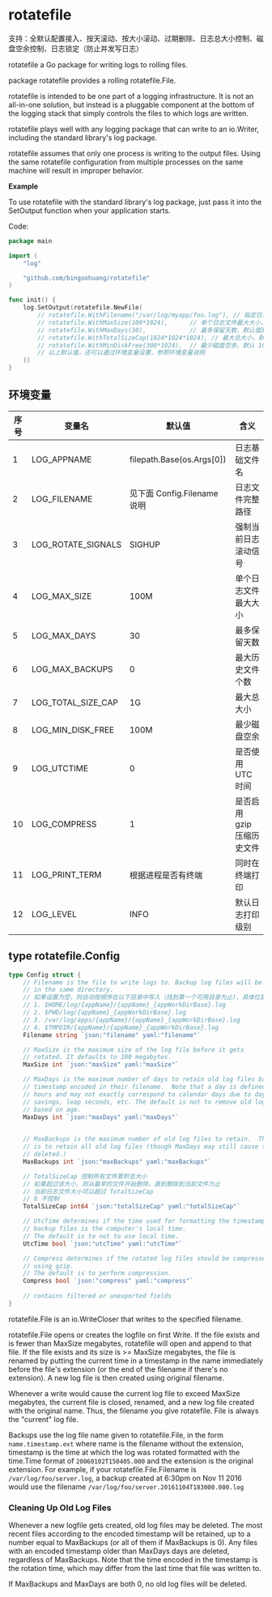 # rotatefile

支持：全默认配置接入、按天滚动、按大小滚动、过期删除、日志总大小控制、磁盘空余控制、日志锁定（防止并发写日志）

rotatefile a Go package for writing logs to rolling files.

package rotatefile provides a rolling rotatefile.File.

rotatefile is intended to be one part of a logging infrastructure.
It is not an all-in-one solution, but instead is a pluggable
component at the bottom of the logging stack that simply controls the files
to which logs are written.

rotatefile plays well with any logging package that can write to an
io.Writer, including the standard library's log package.

rotatefile assumes that only one process is writing to the output files.
Using the same rotatefile configuration from multiple processes on the same
machine will result in improper behavior.

**Example**

To use rotatefile with the standard library's log package, just pass it into the SetOutput function when your
application starts.

Code:

```go
package main

import (
	"log"

	"github.com/bingoohuang/rotatefile"
)

func init() {
	log.SetOutput(rotatefile.NewFile(
		// rotatefile.WithFilename("/var/log/myapp/foo.log"), // 指定日志文件完整路径, 默认值见 Config.Filename 说明
		// rotatefile.WithMaxSize(100*1024),      // 单个日志文件最大大小，默认 100M
		// rotatefile.WithMaxDays(30),            // 最多保留天数，默认值30
		// rotatefile.WithTotalSizeCap(1024*1024*1024), // 最大总大小，默认 1G
		// rotatefile.WithMinDiskFree(300*1024),  // 最少磁盘空余，默认 100M
		// 以上默认值，还可以通过环境变量设置，参照环境变量说明
	))
}
```

## 环境变量

| 序号 | 变量名                | 默认值                       | 含义              |
|----|--------------------|---------------------------|-----------------|
| 1  | LOG_APPNAME        | filepath.Base(os.Args[0]) | 日志基础文件名         |
| 2  | LOG_FILENAME       | 见下面 Config.Filename 说明    | 日志文件完整路径        |
| 3  | LOG_ROTATE_SIGNALS | SIGHUP                    | 强制当前日志滚动信号      |
| 4  | LOG_MAX_SIZE       | 100M                      | 单个日志文件最大大小      |
| 5  | LOG_MAX_DAYS       | 30                        | 最多保留天数          |
| 6  | LOG_MAX_BACKUPS    | 0                         | 最大历史文件个数        |
| 7  | LOG_TOTAL_SIZE_CAP | 1G                        | 最大总大小           |
| 8  | LOG_MIN_DISK_FREE  | 100M                      | 最少磁盘空余          |
| 9  | LOG_UTCTIME        | 0                         | 是否使用 UTC 时间     |
| 10 | LOG_COMPRESS       | 1                         | 是否启用gzip 压缩历史文件 |
| 11 | LOG_PRINT_TERM     | 根据进程是否有终端                 | 同时在终端打印         |
| 12 | LOG_LEVEL          | INFO                      | 默认日志打印级别        |

## type rotatefile.Config

``` go
type Config struct {
    // Filename is the file to write logs to. Backup log files will be retained
    // in the same directory.  
    // 如果设置为空，则自动按顺序在以下目录中写入（找到第一个可用目录为止)，具体位置可以见 $TMPDIR/{pid}.logfile 文件
    // 1. $HOME/log/{appName}/{appName}_{appWorkDirBase}.log
    // 2. $PWD/log/{appName}_{appWorkDirBase}.log
    // 3. /var/log/apps/{appName}/{appName}_{appWorkDirBase}.log
    // 4. $TMPDIR/{appName}/{appName}_{appWorkDirBase}.log
    Filename string `json:"filename" yaml:"filename"`

    // MaxSize is the maximum size of the log file before it gets
    // rotated. It defaults to 100 megabytes.
    MaxSize int `json:"maxSize" yaml:"maxSize"`

    // MaxDays is the maximum number of days to retain old log files based on the
    // timestamp encoded in their filename.  Note that a day is defined as 24
    // hours and may not exactly correspond to calendar days due to daylight
    // savings, leap seconds, etc. The default is not to remove old log files
    // based on age.
    MaxDays int `json:"maxDays" yaml:"maxDays"`

	
    // MaxBackups is the maximum number of old log files to retain.  The default
    // is to retain all old log files (though MaxDays may still cause them to get
    // deleted.)
    MaxBackups int `json:"maxBackups" yaml:"maxBackups"`

	// TotalSizeCap 控制所有文件累积总大小
	// 如果超过该大小，则从最早的文件开始删除，直到删除到当前文件为止
	// 当前日志文件大小可以超过 TotalSizeCap
	// 0 不控制
	TotalSizeCap int64 `json:"totalSizeCap" yaml:"totalSizeCap"`

    // UtcTime determines if the time used for formatting the timestamps in
    // backup files is the computer's local time. 
    // The default is to not to use local time.
    UtcTime bool `json:"utcTime" yaml:"utcTime"`

    // Compress determines if the rotated log files should be compressed
    // using gzip. 
    // The default is to perform compression.
    Compress bool `json:"compress" yaml:"compress"`
   
    // contains filtered or unexported fields
}
```

rotatefile.File is an io.WriteCloser that writes to the specified filename.

rotatefile.File opens or creates the logfile on first Write. If the file exists and
is fewer than MaxSize megabytes, rotatefile will open and append to that file.
If the file exists and its size is >= MaxSize megabytes, the file is renamed
by putting the current time in a timestamp in the name immediately before the
file's extension (or the end of the filename if there's no extension). A new
log file is then created using original filename.

Whenever a write would cause the current log file to exceed MaxSize megabytes,
the current file is closed, renamed, and a new log file created with the
original name. Thus, the filename you give rotatefile. File is always the "current" log
file.

Backups use the log file name given to rotatefile.File, in the form `name.timestamp.ext`
where name is the filename without the extension, timestamp is the time at which
the log was rotated formatted with the time.Time format of
`20060102T150405.000` and the extension is the original extension. For
example, if your rotatefile.File.Filename is `/var/log/foo/server.log`, a backup created
at 6:30pm on Nov 11 2016 would use the filename
`/var/log/foo/server.20161104T183000.000.log`

### Cleaning Up Old Log Files

Whenever a new logfile gets created, old log files may be deleted. The most
recent files according to the encoded timestamp will be retained, up to a
number equal to MaxBackups (or all of them if MaxBackups is 0). Any files
with an encoded timestamp older than MaxDays days are deleted, regardless of
MaxBackups. Note that the time encoded in the timestamp is the rotation
time, which may differ from the last time that file was written to.

If MaxBackups and MaxDays are both 0, no old log files will be deleted.
